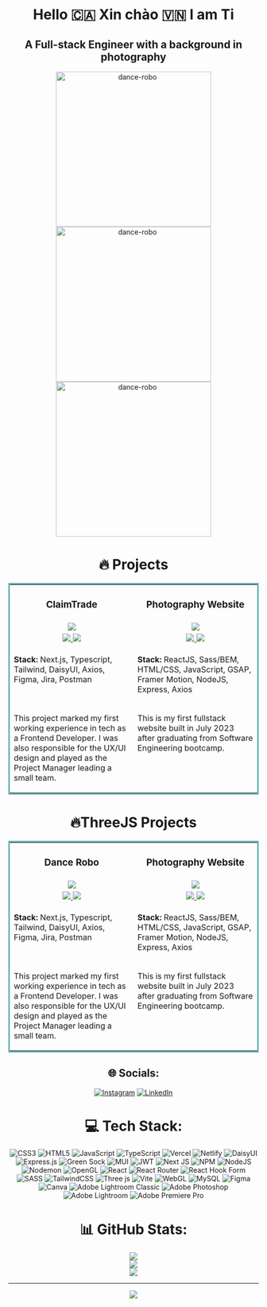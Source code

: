 <h1 align='center'> Hello 🇨🇦 Xin chào 🇻🇳 I am Ti </h1>
<h2 align='center'>A Full-stack Engineer with a background in photography</h2>

<div align='center'>
<img width="312" alt="dance-robo" src="https://github.com/ti-bui/ti-bui/assets/134459274/c36307cb-6b4b-49cb-b7e7-0f99cc9e5393"><img width="312" alt="dance-robo" src="https://github.com/ti-bui/ti-bui/assets/134459274/4bb9d6c1-72fd-42db-8485-17935c5238d6"><img width="312" alt="dance-robo" src="https://github.com/ti-bui/ti-bui/assets/134459274/5f73a88e-65d1-4b0b-8824-1ccb001d54fa">
<div>

<h1>🔥 Projects</h1>

<table bordercolor="#66b2b2" width="100%">
    <tr valign="top">
        <td width="50%" align="center">
            <h3>ClaimTrade</h3>
        </td>
        <td width="50%" align="center">
            <h3>Photography Website </h3>
        </td>
    </tr>
    <tr valign="center">
        <td width="50%" align="center">
            <img src="https://github.com/ti-bui/ti-bui/assets/134459274/87c68994-bfe4-4f53-8821-14c84354068f"/>
        </td>
        <td width="50%" align="center">
            <img src="https://github.com/ti-bui/ti-bui/assets/134459274/2b77ea82-0756-4434-8c77-f95718f950ec"/>
        </td>
    </tr>
    <tr valign="top">
        <td width="50%" align="center">
            <a href="https://claimtrade.app/" target="_blank">
                <img src="https://img.shields.io/badge/-website-green?style=for-the-badge&color=243964">
            </a>
            <a href="https://github.com/GalaxyTechnologies/002-claim-trade-client" target="_blank">
                <img src="https://img.shields.io/badge/Code-black?style=for-the-badge&logo=github">
            </a> 
        </td>
        <td width="50%" align="center">
            <a href="https://www.loom.com/share/9f7b494f1c274359b64bf303af471dcc?sid=85adc527-9cac-4ac3-a5da-bb0ae97d06f0" target="_blank">
                <img src="https://img.shields.io/badge/-Demo-green?style=for-the-badge&color=243964">
            </a>
            <a href="https://github.com/ti-bui/capstone-client" target="_blank">
                <img src="https://img.shields.io/badge/Code-black?style=for-the-badge&logo=github">
            </a>
        </td>
    </tr>
    <tr valign="top">
        <td width="50%">
            <p>
                <strong>Stack:</strong> Next.js, Typescript, Tailwind, DaisyUI, Axios, Figma, Jira, Postman
            </p>
        </td>
        <td width="50%">
            <p>
                <strong>Stack:</strong> ReactJS, Sass/BEM, HTML/CSS, JavaScript, GSAP, Framer Motion, NodeJS, Express, Axios
            </p>
        </td>
    </tr>
    <tr valign="top">
        <td width="50%">
            <p>
              This project marked my first working experience in tech as a Frontend Developer. I was also responsible for the UX/UI design and played as the Project Manager leading a small team.
            </p>
        </td>
        <td width="50%">
            <p>
                This is my first fullstack website built in July 2023 after graduating from Software Engineering bootcamp.
            </p>
        </td>
    </tr>
</table>

<h1>🔥ThreeJS Projects</h1>

<table bordercolor="#66b2b2" width="100%">
    <tr valign="top">
        <td width="50%" align="center">
            <h3>Dance Robo</h3>
        </td>
        <td width="50%" align="center">
            <h3>Photography Website </h3>
        </td>
    </tr>
    <tr valign="center">
           <td width="50%" align="center">
            <img src="https://github.com/ti-bui/ti-bui/assets/134459274/61f7d592-95b4-409b-b1cc-3d6306685e3b"/>
        </td>
        <td width="50%" align="center">
            <img src="https://github.com/ti-bui/ti-bui/assets/134459274/2b77ea82-0756-4434-8c77-f95718f950ec"/>
        </td>
    </tr>
    <tr valign="top">
        <td width="50%" align="center">
            <a href="https://dance-robo.vercel.app/" target="_blank">
                <img src="https://img.shields.io/badge/-website-green?style=for-the-badge&color=243964">
            </a>
            <a href="https://github.com/ti-bui/dance-robo" target="_blank">
                <img src="https://img.shields.io/badge/Code-black?style=for-the-badge&logo=github">
            </a>
        </td>
        <td width="50%" align="center">
            <a href="https://www.loom.com/share/9f7b494f1c274359b64bf303af471dcc?sid=85adc527-9cac-4ac3-a5da-bb0ae97d06f0" target="_blank">
                <img src="https://img.shields.io/badge/-Demo-green?style=for-the-badge&color=243964">
            </a>
            <a href="https://github.com/ti-bui/capstone-client" target="_blank">
                <img src="https://img.shields.io/badge/Code-black?style=for-the-badge&logo=github">
            </a>
        </td>
    </tr>
    <tr valign="top">
        <td width="50%">
            <p>
                <strong>Stack:</strong> Next.js, Typescript, Tailwind, DaisyUI, Axios, Figma, Jira, Postman
            </p>
        </td>
        <td width="50%">
            <p>
                <strong>Stack:</strong> ReactJS, Sass/BEM, HTML/CSS, JavaScript, GSAP, Framer Motion, NodeJS, Express, Axios
            </p>
        </td>
    </tr>
    <tr valign="top">
        <td width="50%">
            <p>
              This project marked my first working experience in tech as a Frontend Developer. I was also responsible for the UX/UI design and played as the Project Manager leading a small team.
            </p>
        </td>
        <td width="50%">
            <p>
                This is my first fullstack website built in July 2023 after graduating from Software Engineering bootcamp.
            </p>
        </td>
    </tr>
</table>



## 🌐 Socials:
[![Instagram](https://img.shields.io/badge/Instagram-%23E4405F.svg?logo=Instagram&logoColor=white)](https://instagram.com/https://www.instagram.com/badebum._/) [![LinkedIn](https://img.shields.io/badge/LinkedIn-%230077B5.svg?logo=linkedin&logoColor=white)](https://linkedin.com/in/https://www.linkedin.com/in/ti-bui/) 

# 💻 Tech Stack:
![CSS3](https://img.shields.io/badge/css3-%231572B6.svg?style=for-the-badge&logo=css3&logoColor=white) ![HTML5](https://img.shields.io/badge/html5-%23E34F26.svg?style=for-the-badge&logo=html5&logoColor=white) ![JavaScript](https://img.shields.io/badge/javascript-%23323330.svg?style=for-the-badge&logo=javascript&logoColor=%23F7DF1E) ![TypeScript](https://img.shields.io/badge/typescript-%23007ACC.svg?style=for-the-badge&logo=typescript&logoColor=white) ![Vercel](https://img.shields.io/badge/vercel-%23000000.svg?style=for-the-badge&logo=vercel&logoColor=white) ![Netlify](https://img.shields.io/badge/netlify-%23000000.svg?style=for-the-badge&logo=netlify&logoColor=#00C7B7) ![DaisyUI](https://img.shields.io/badge/daisyui-5A0EF8?style=for-the-badge&logo=daisyui&logoColor=white) ![Express.js](https://img.shields.io/badge/express.js-%23404d59.svg?style=for-the-badge&logo=express&logoColor=%2361DAFB) ![Green Sock](https://img.shields.io/badge/green%20sock-88CE02?style=for-the-badge&logo=greensock&logoColor=white) ![MUI](https://img.shields.io/badge/MUI-%230081CB.svg?style=for-the-badge&logo=mui&logoColor=white) ![JWT](https://img.shields.io/badge/JWT-black?style=for-the-badge&logo=JSON%20web%20tokens) ![Next JS](https://img.shields.io/badge/Next-black?style=for-the-badge&logo=next.js&logoColor=white) ![NPM](https://img.shields.io/badge/NPM-%23CB3837.svg?style=for-the-badge&logo=npm&logoColor=white) ![NodeJS](https://img.shields.io/badge/node.js-6DA55F?style=for-the-badge&logo=node.js&logoColor=white) ![Nodemon](https://img.shields.io/badge/NODEMON-%23323330.svg?style=for-the-badge&logo=nodemon&logoColor=%BBDEAD) ![OpenGL](https://img.shields.io/badge/OpenGL-%23FFFFFF.svg?style=for-the-badge&logo=opengl) ![React](https://img.shields.io/badge/react-%2320232a.svg?style=for-the-badge&logo=react&logoColor=%2361DAFB) ![React Router](https://img.shields.io/badge/React_Router-CA4245?style=for-the-badge&logo=react-router&logoColor=white) ![React Hook Form](https://img.shields.io/badge/React%20Hook%20Form-%23EC5990.svg?style=for-the-badge&logo=reacthookform&logoColor=white) ![SASS](https://img.shields.io/badge/SASS-hotpink.svg?style=for-the-badge&logo=SASS&logoColor=white) ![TailwindCSS](https://img.shields.io/badge/tailwindcss-%2338B2AC.svg?style=for-the-badge&logo=tailwind-css&logoColor=white) ![Three js](https://img.shields.io/badge/threejs-black?style=for-the-badge&logo=three.js&logoColor=white) ![Vite](https://img.shields.io/badge/vite-%23646CFF.svg?style=for-the-badge&logo=vite&logoColor=white) ![WebGL](https://img.shields.io/badge/WebGL-990000?logo=webgl&logoColor=white&style=for-the-badge) ![MySQL](https://img.shields.io/badge/mysql-%2300000f.svg?style=for-the-badge&logo=mysql&logoColor=white) ![Figma](https://img.shields.io/badge/figma-%23F24E1E.svg?style=for-the-badge&logo=figma&logoColor=white) ![Canva](https://img.shields.io/badge/Canva-%2300C4CC.svg?style=for-the-badge&logo=Canva&logoColor=white) ![Adobe Lightroom Classic](https://img.shields.io/badge/Adobe%20Lightroom%20Classic-31A8FF.svg?style=for-the-badge&logo=Adobe%20Lightroom%20Classic&logoColor=white) ![Adobe Photoshop](https://img.shields.io/badge/adobe%20photoshop-%2331A8FF.svg?style=for-the-badge&logo=adobe%20photoshop&logoColor=white) ![Adobe Lightroom](https://img.shields.io/badge/Adobe%20Lightroom-31A8FF.svg?style=for-the-badge&logo=Adobe%20Lightroom&logoColor=white) ![Adobe Premiere Pro](https://img.shields.io/badge/Adobe%20Premiere%20Pro-9999FF.svg?style=for-the-badge&logo=Adobe%20Premiere%20Pro&logoColor=white)
# 📊 GitHub Stats:
![](https://github-readme-stats.vercel.app/api?username=ti-bui&theme=dark&hide_border=false&include_all_commits=false&count_private=false)<br/>
![](https://github-readme-streak-stats.herokuapp.com/?user=ti-bui&theme=dark&hide_border=false)<br/>
![](https://github-readme-stats.vercel.app/api/top-langs/?username=ti-bui&theme=dark&hide_border=false&include_all_commits=false&count_private=false&layout=compact)

---
[![](https://visitcount.itsvg.in/api?id=ti-bui&icon=0&color=0)](https://visitcount.itsvg.in)

<!-- Proudly created with GPRM ( https://gprm.itsvg.in ) -->
